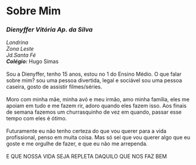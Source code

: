 <h1>Sobre Mim</h1>
<h3><strong><em>Dienyffer Vitória Ap. da Silva</em></strong></h3>

<em>Londrina</em>
<br><em>Zona Leste</em>
<br><em> Jd.Santa Fé</em>
<br><strong><em>Colégio:</em></strong> Hugo Simas
<br>
<br> Sou a Dienyffer, tenho 15 anos, estou no 1 do Ensino Médio. 
O que falar sobre mim? sou uma pessoa divertida, legal e sociável sou
uma pessoa caseira, gosto de assistir filmes/séries.
<br>
<br> Moro com minha mãe, minha avó e meu irmão, amo minha família, eles me apoiam
em tudo e me fazem rir, adoro quando eles fazem isso. 
Aos finais de semana fazemos
um churrasquinho de vez em quando, passar esse tempo com eles é ótimo.
<br>
<br>Futuramente eu não tenho certeza do que vou querer para a vida profissional, penso
em muita coisa. Mas só sei que vou querer algo que eu goste e me orgulhe de
fazer, e que eu não me arrependa.
<br>
<br>E QUE NOSSA VIDA SEJA REPLETA DAQUILO QUE NOS FAZ BEM
